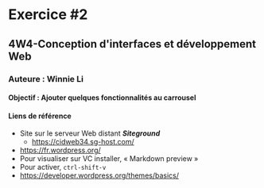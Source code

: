 # Exercice #2
## 4W4-Conception d'interfaces et développement Web
### Auteure : Winnie Li

#### Objectif : Ajouter quelques fonctionnalités au carrousel

#### Liens de référence
- Site sur le serveur Web distant **_Siteground_**
    - https://cidweb34.sg-host.com/
- https://fr.wordpress.org/
- Pour visualiser sur VC installer, « Markdown preview »
- Pour activer, `ctrl-shift-v`
- https://developer.wordpress.org/themes/basics/